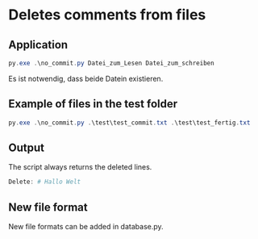 # Deletes comments from files

## Application
``` PowerShell
py.exe .\no_commit.py Datei_zum_Lesen Datei_zum_schreiben
```
Es ist notwendig, dass beide Datein existieren.

## Example of files in the test folder

```PowerShell
py.exe .\no_commit.py .\test\test_commit.txt .\test\test_fertig.txt
```

## Output
The script always returns the deleted lines.

```PowerShell
Delete: # Hallo Welt
```

## New file format

New file formats can be added in database.py.

